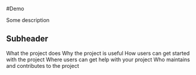 #Demo

Some description

## Subheader

What the project does
Why the project is useful
How users can get started with the project
Where users can get help with your project
Who maintains and contributes to the project